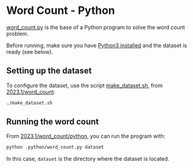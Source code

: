 # Word Count - Python

[word_count.py](./src/main/python/word_count.py) is the base of a Python program to solve the word count problem.

Before running, make sure you have [Python3 installed](https://www.python.org/downloads/) and the dataset is ready (see below).

## Setting up the dataset

To configure the dataset, use the script [make_dataset.sh](../make_dataset.sh), from [2023.1/word_count](../):

```bash
./make_dataset.sh
```
## Running the word count

From [2023.1/word_count/python](/), you can run the program with:

```bash
python .python/word_count.py dataset
```

In this case, `dataset` is the directory where the dataset is located.
